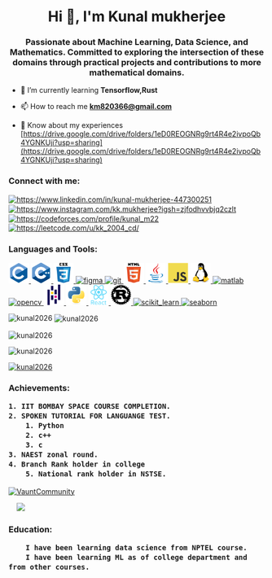 <h1 align="center">Hi 👋, I'm Kunal mukherjee</h1>
<h3 align="center">Passionate about Machine Learning, Data Science, and Mathematics. Committed to exploring the intersection of these domains through practical projects and contributions to more mathematical domains.</h3>



- 🌱 I’m currently learning **Tensorflow,Rust**

- 📫 How to reach me **km820366@gmail.com**

- 📄 Know about my experiences [https://drive.google.com/drive/folders/1eD0REOGNRg9rt4R4e2ivpoQb4YGNKUji?usp=sharing](https://drive.google.com/drive/folders/1eD0REOGNRg9rt4R4e2ivpoQb4YGNKUji?usp=sharing)

<h3 align="left">Connect with me:</h3>
<p align="left">
<a href="https://linkedin.com/in/https://www.linkedin.com/in/kunal-mukherjee-447300251" target="blank"><img align="center" src="https://raw.githubusercontent.com/rahuldkjain/github-profile-readme-generator/master/src/images/icons/Social/linked-in-alt.svg" alt="https://www.linkedin.com/in/kunal-mukherjee-447300251" height="30" width="40" /></a>
<a href="https://instagram.com/https://www.instagram.com/kk.mukherjee?igsh=zjfodhvvbjq2czlt" target="blank"><img align="center" src="https://raw.githubusercontent.com/rahuldkjain/github-profile-readme-generator/master/src/images/icons/Social/instagram.svg" alt="https://www.instagram.com/kk.mukherjee?igsh=zjfodhvvbjq2czlt" height="30" width="40" /></a>
<a href="https://codeforces.com/profile/https://codeforces.com/profile/kunal_m22" target="blank"><img align="center" src="https://raw.githubusercontent.com/rahuldkjain/github-profile-readme-generator/master/src/images/icons/Social/codeforces.svg" alt="https://codeforces.com/profile/kunal_m22" height="30" width="40" /></a>
<a href="https://www.leetcode.com/https://leetcode.com/u/kk_2004_cd/" target="blank"><img align="center" src="https://raw.githubusercontent.com/rahuldkjain/github-profile-readme-generator/master/src/images/icons/Social/leet-code.svg" alt="https://leetcode.com/u/kk_2004_cd/" height="30" width="40" /></a>
</p>

<h3 align="left">Languages and Tools:</h3>
<p align="left"> <a href="https://www.cprogramming.com/" target="_blank" rel="noreferrer"> <img src="https://raw.githubusercontent.com/devicons/devicon/master/icons/c/c-original.svg" alt="c" width="40" height="40"/> </a> <a href="https://www.w3schools.com/cpp/" target="_blank" rel="noreferrer"> <img src="https://raw.githubusercontent.com/devicons/devicon/master/icons/cplusplus/cplusplus-original.svg" alt="cplusplus" width="40" height="40"/> </a> <a href="https://www.w3schools.com/css/" target="_blank" rel="noreferrer"> <img src="https://raw.githubusercontent.com/devicons/devicon/master/icons/css3/css3-original-wordmark.svg" alt="css3" width="40" height="40"/> </a> <a href="https://www.figma.com/" target="_blank" rel="noreferrer"> <img src="https://www.vectorlogo.zone/logos/figma/figma-icon.svg" alt="figma" width="40" height="40"/> </a> <a href="https://git-scm.com/" target="_blank" rel="noreferrer"> <img src="https://www.vectorlogo.zone/logos/git-scm/git-scm-icon.svg" alt="git" width="40" height="40"/> </a> <a href="https://www.w3.org/html/" target="_blank" rel="noreferrer"> <img src="https://raw.githubusercontent.com/devicons/devicon/master/icons/html5/html5-original-wordmark.svg" alt="html5" width="40" height="40"/> </a> <a href="https://www.java.com" target="_blank" rel="noreferrer"> <img src="https://raw.githubusercontent.com/devicons/devicon/master/icons/java/java-original.svg" alt="java" width="40" height="40"/> </a> <a href="https://developer.mozilla.org/en-US/docs/Web/JavaScript" target="_blank" rel="noreferrer"> <img src="https://raw.githubusercontent.com/devicons/devicon/master/icons/javascript/javascript-original.svg" alt="javascript" width="40" height="40"/> </a> <a href="https://www.linux.org/" target="_blank" rel="noreferrer"> <img src="https://raw.githubusercontent.com/devicons/devicon/master/icons/linux/linux-original.svg" alt="linux" width="40" height="40"/> </a> <a href="https://www.mathworks.com/" target="_blank" rel="noreferrer"> <img src="https://upload.wikimedia.org/wikipedia/commons/2/21/Matlab_Logo.png" alt="matlab" width="40" height="40"/> </a> <a href="https://opencv.org/" target="_blank" rel="noreferrer"> <img src="https://www.vectorlogo.zone/logos/opencv/opencv-icon.svg" alt="opencv" width="40" height="40"/> </a> <a href="https://pandas.pydata.org/" target="_blank" rel="noreferrer"> <img src="https://raw.githubusercontent.com/devicons/devicon/2ae2a900d2f041da66e950e4d48052658d850630/icons/pandas/pandas-original.svg" alt="pandas" width="40" height="40"/> </a> <a href="https://www.python.org" target="_blank" rel="noreferrer"> <img src="https://raw.githubusercontent.com/devicons/devicon/master/icons/python/python-original.svg" alt="python" width="40" height="40"/> </a> <a href="https://reactjs.org/" target="_blank" rel="noreferrer"> <img src="https://raw.githubusercontent.com/devicons/devicon/master/icons/react/react-original-wordmark.svg" alt="react" width="40" height="40"/> </a> <a href="https://www.rust-lang.org" target="_blank" rel="noreferrer"> <img src="https://raw.githubusercontent.com/devicons/devicon/master/icons/rust/rust-plain.svg" alt="rust" width="40" height="40"/> </a> <a href="https://scikit-learn.org/" target="_blank" rel="noreferrer"> <img src="https://upload.wikimedia.org/wikipedia/commons/0/05/Scikit_learn_logo_small.svg" alt="scikit_learn" width="40" height="40"/> </a> <a href="https://seaborn.pydata.org/" target="_blank" rel="noreferrer"> <img src="https://seaborn.pydata.org/_images/logo-mark-lightbg.svg" alt="seaborn" width="40" height="40"/> </a> </p>

<p><img align="left" src="https://github-readme-stats.vercel.app/api/top-langs?username=kunal2026&show_icons=true&locale=en&layout=compact" alt="kunal2026" /></p>

<p>&nbsp;<img align="center" src="https://github-readme-stats.vercel.app/api?username=kunal2026&show_icons=true&locale=en" alt="kunal2026" /></p>

<p><img align="center" src="https://github-readme-streak-stats.herokuapp.com/?user=kunal2026&" alt="kunal2026" /></p>
<p align="left"> <img src="https://komarev.com/ghpvc/?username=kunal2026&label=Profile%20views&color=0e75b6&style=flat" alt="kunal2026" /> </p>

<p align="left"> <a href="https://github.com/ryo-ma/github-profile-trophy"><img src="https://github-profile-trophy.vercel.app/?username=kunal2026" alt="kunal2026" /></a> </p>

<h3>
	Achievements:

 	1. IIT BOMBAY SPACE COURSE COMPLETION.
	2. SPOKEN TUTORIAL FOR LANGUANGE TEST.
		1. Python
		2. c++
		3. c
	3. NAEST zonal round.
 	4. Branch Rank holder in college
        5. National rank holder in NSTSE.

 </h3>

  [![VauntCommunity](https://api.vaunt.dev/v1/github/entities/kunal2026/badges/community)](https://community.vaunt.dev/board/kunal2026)

<p>
    <img src="https://api.vaunt.dev/v1/github/entities/kunal2026/achievements?format=svg&limit=3&raw=true" width="350" />
</p>
<h3>
	Education:

		I have been learning data science from NPTEL course.
	 	I have been learning ML as of college department and from other courses.


</h3>




